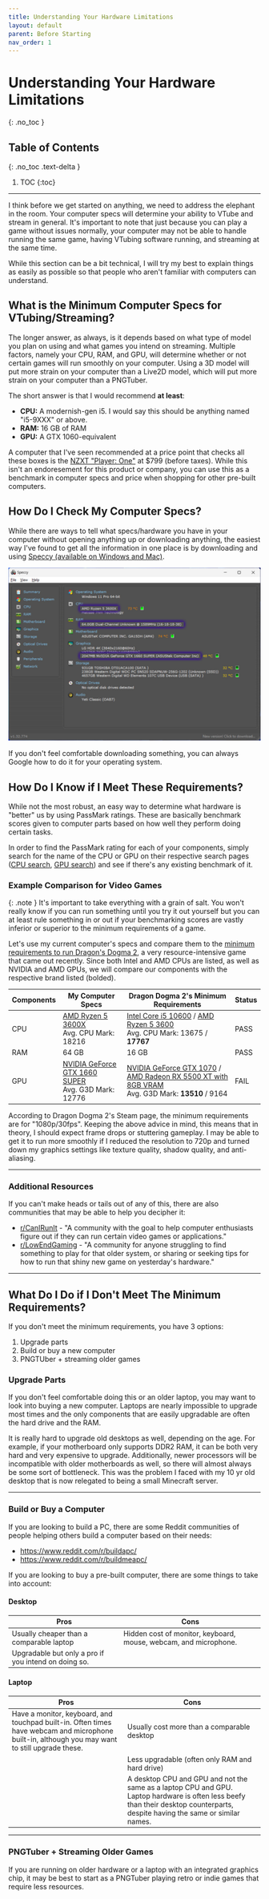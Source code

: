 ```yaml
---
title: Understanding Your Hardware Limitations
layout: default
parent: Before Starting
nav_order: 1
---
```


# Understanding Your Hardware Limitations
{: .no_toc }

## Table of Contents
{: .no_toc .text-delta }

1. TOC
{:toc}

-----

I think before we get started on anything, we need to address the elephant in the room. Your computer specs will determine your ability to VTube and stream in general. It's important to note that just because you can play a game without issues normally, your computer may not be able to handle running the same game, having VTubing software running, and streaming at the same time.

While this section can be a bit technical, I will try my best to explain things as easily as possible so that people who aren't familiar with computers can understand.

## What is the Minimum Computer Specs for VTubing/Streaming?
The longer answer, as always, is it depends based on what type of model you plan on using and what games you intend on streaming. Multiple factors, namely your CPU, RAM, and GPU, will determine whether or not certain games will run smoothly on your computer. Using a 3D model will put more strain on your computer than a Live2D model, which will put more strain on your computer than a PNGTuber.

The short answer is that I would recommend **at least**:
* **CPU:** A modernish-gen i5. I would say this should be anything named "i5-9XXX" or above.
* **RAM:** 16 GB of RAM
* **GPU:** A GTX 1060-equivalent

A computer that I've seen recommended at a price point that checks all these boxes is the [NZXT "Player: One"](https://nzxt.com/product/player-one) at $799 (before taxes). While this isn't an endoresement for this product or company, you can use this as a benchmark in computer specs and price when shopping for other pre-built computers.

## How Do I Check My Computer Specs?
While there are ways to tell what specs/hardware you have in your computer without opening anything up or downloading anything, the easiest way I've found to get all the information in one place is by downloading and using [Speccy (available on Windows and Mac)](https://www.ccleaner.com/speccy). 

![Speccy Interface](assets/images/speccy-specs.jpg)

If you don't feel comfortable downloading something, you can always Google how to do it for your operating system.

## How Do I Know if I Meet These Requirements?
While not the most robust, an easy way to determine what hardware is "better" us by using PassMark ratings. These are basically benchmark scores given to computer parts based on how well they perform doing certain tasks.

In order to find the PassMark rating for each of your components, simply search for the name of the CPU or GPU on their respective search pages ([CPU search](https://www.cpubenchmark.net/cpu_list.php), [GPU search](https://www.videocardbenchmark.net/gpu_list.php)) and see if there's any existing benchmark of it.

<div class="code-example" markdown="1">

### Example Comparison for Video Games

{: .note }
It's important to take everything with a grain of salt. You won't really know if you can run something until you try it out yourself but you can at least rule something in or out if your benchmarking scores are vastly inferior or superior to the minimum requirements of a game.

Let's use my current computer's specs and compare them to the [minimum requirements to run Dragon's Dogma 2](https://store.steampowered.com/app/2054970/Dragons_Dogma_2/), a very resource-intensive game that came out recently. Since both Intel and AMD CPUs are listed, as well as NVIDIA and AMD GPUs, we will compare our components with the respective brand listed (bolded).

| Components  | My Computer Specs | Dragon Dogma 2's Minimum Requirements | Status |
| ----------- | ----------------- | ------------------------------------- | ------ |
| CPU         | [AMD Ryzen 5 3600X](https://www.cpubenchmark.net/cpu.php?cpu=AMD+Ryzen+5+3600X&id=3494) <br/> Avg. CPU Mark: 18216| [Intel Core i5 10600](https://www.cpubenchmark.net/cpu.php?cpu=Intel+Core+i5-10600+%40+3.30GHz&id=3750) / [AMD Ryzen 5 3600](https://www.cpubenchmark.net/cpu.php?cpu=AMD+Ryzen+5+3600&id=3481) <br/> Avg. CPU Mark: 13675 / **17767** | PASS
| RAM         | 64 GB | 16 GB | PASS |
| GPU         | [NVIDIA GeForce GTX 1660 SUPER](https://www.videocardbenchmark.net/gpu.php?gpu=GeForce+GTX+1660+SUPER&id=4159) <br/> Avg. G3D Mark: 12776 | [NVIDIA GeForce GTX 1070](https://www.videocardbenchmark.net/gpu.php?gpu=GeForce+GTX+1070&id=3521) / [AMD Radeon RX 5500 XT with 8GB VRAM](https://www.videocardbenchmark.net/gpu.php?gpu=Radeon+RX+5500+XT&id=4174) <br/> Avg. G3D Mark: **13510** / 9164 | FAIL | 

According to Dragon Dogma 2's Steam page, the minimum requirements are for "1080p/30fps". Keeping the above advice in mind, this means that in theory, I should expect frame drops or stuttering gameplay. I may be able to get it to run more smoothly if I reduced the resolution to 720p and turned down my graphics settings like texture quality, shadow quality, and anti-aliasing.

-----

### Additional Resources
If you can't make heads or tails out of any of this, there are also communities that may be able to help you decipher it:
* [r/CanIRunIt](https://www.reddit.com/r/CanIRunIt/) - "A community with the goal to help computer enthusiasts figure out if they can run certain video games or applications."
* [r/LowEndGaming](https://www.reddit.com/r/lowendgaming/) - "A community for anyone struggling to find something to play for that older system, or sharing or seeking tips for how to run that shiny new game on yesterday's hardware."

</div>

-----

## What Do I Do if I Don't Meet The Minimum Requirements?

If you don't meet the minimum requirements, you have 3 options:

1. Upgrade parts
2. Build or buy a new computer
3. PNGTUber + streaming older games

<div class="code-example" markdown="1">

### Upgrade Parts
If you don't feel comfortable doing this or an older laptop, you may want to look into buying a new computer. Laptops are nearly impossible to upgrade most times and the only components that are easily upgradable are often the hard drive and the RAM.

It is really hard to upgrade old desktops as well, depending on the age. For example, if your motherboard only supports DDR2 RAM, it can be both very hard and very expensive to upgrade. Additionally, newer processors will be incompatible with older motherboards as well, so there will almost always be some sort of bottleneck. This was the problem I faced with my 10 yr old desktop that is now relegated to being a small Minecraft server.

-----

### Build or Buy a Computer

If you are looking to build a PC, there are some Reddit communities of people helping others build a computer based on their needs:

* https://www.reddit.com/r/buildapc/
* https://www.reddit.com/r/buildmeapc/

If you are looking to buy a pre-built computer, there are some things to take into account:

<div class="code-example" markdown="1">

#### Desktop
| Pros  | Cons |
| ----- | ---- |
| Usually cheaper than a comparable laptop | Hidden cost of monitor, keyboard, mouse, webcam, and microphone. |
| Upgradable but only a pro if you intend on doing so. | |

#### Laptop
| Pros  | Cons |
| ----- | ---- |
| Have a monitor, keyboard, and touchpad built-in. Often times have webcam and microphone built-in, although you may want to still upgrade these. | Usually cost more than a comparable desktop |
| | Less upgradable (often only RAM and hard drive) |
| | A desktop CPU and GPU and not the same as a laptop CPU and GPU. Laptop hardware is often less beefy than their desktop counterparts, despite having the same or similar names.

</div>

-----

### PNGTuber + Streaming Older Games
If you are running on older hardware or a laptop with an integrated graphics chip, it may be best to start as a PNGTuber playing retro or indie games that require less resources.

</div>

